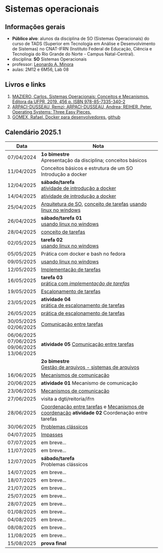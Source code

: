 # Sistemas operacionais

## Informações gerais
- **Público alvo**: alunos da disciplina de SO (Sistemas Operacionais) do curso de TADS (Superior em Tecnologia em Análise e Desenvolvimento de Sistemas) no CNAT-IFRN (Instituto Federal de Educação, Ciência e Tecnologia do Rio Grande do Norte - Campus Natal-Central).
- disciplina: **SO** Sistemas Operacionais
- professor: [Leonardo A. Minora](https://github.com/leonardo-minora)
- aulas: 2M12 e 6M56, Lab 08

## Livros e links

1. [MAZIERO, Carlos. Sistemas Operacionais: Conceitos e Mecanismos. Editora da UFPR, 2019. 456 p. ISBN 978-85-7335-340-2](https://wiki.inf.ufpr.br/maziero/doku.php?id=socm:start)
2. [ARPACI-DUSSEAU, Remzi; ARPACI-DUSSEAU, Andrea; REIHER, Peter. Operating Systems: Three Easy Pieces.](https://pages.cs.wisc.edu/~remzi/OSTEP/)
3. [GOMEX, Rafael. Docker para desenvolvedores.](https://leanpub.com/dockerparadesenvolvedores) [github](https://github.com/gomex/docker-para-desenvolvedores)

## Calendário 2025.1

| Data       | Nota |
| ---------- | ---- |
| 07/04/2024 | **1o bimestre**<br />Apresentação da disciplina; conceitos básicos |
| 11/04/2025 | Conceitos básicos e estrutura de um SO<br />Introdução a docker |
| 12/04/2025 | **sábado/tarefa**<br />[atividade de introdução a docker](https://github.com/sistemas-operacionais/2025-1-atividade-01-docker-introducao) |
| 14/04/2025 | [atividade de introdução a docker](https://github.com/sistemas-operacionais/2025-1-atividade-01-docker-introducao) |
| 25/04/2025 | [Arquitetura de SO](https://wiki.inf.ufpr.br/maziero/lib/exe/fetch.php?media=socm:socm-03.pdf), [conceito de tarefas](https://wiki.inf.ufpr.br/maziero/lib/exe/fetch.php?media=socm:socm-04.pdf) [usando linux no windows](https://github.com/sistemas-operacionais/2025-1-atividade-02-docker-linux-introducao) |
| 26/04/2025 | **sábado/tarefa 01**<br />[usando linux no windows](https://github.com/sistemas-operacionais/2025-1-atividade-02-docker-linux-introducao) |
| 28/04/2025 | [conceito de tarefas](https://wiki.inf.ufpr.br/maziero/lib/exe/fetch.php?media=socm:socm-04.pdf) |
| 02/05/2025 | **tarefa 02**<br />[usando linux no windows](https://github.com/sistemas-operacionais/2025-1-atividade-02-docker-linux-introducao) |
| 05/05/2025 | Prática com docker e bash no fedora |
| 09/05/2025 | [usando linux no windows](https://github.com/sistemas-operacionais/2025-1-atividade-02-docker-linux-introducao) |
| 12/05/2025 | [Implementação de tarefas](https://wiki.inf.ufpr.br/maziero/lib/exe/fetch.php?media=socm:socm-05.pdf) |
| 16/05/2025 | **tarefa 03**<br />[prática com _implementação de tarefas_](https://github.com/sistemas-operacionais/2025-1-atividade-03-tarefas) |
| 19/05/2025 | [Escalonamento de tarefas](https://wiki.inf.ufpr.br/maziero/lib/exe/fetch.php?media=socm:socm-06.pdf) |
| 23/05/2025 | **atividade 04**<br />[prática de escalonamento de tarefas](https://github.com/sistemas-operacionais/2025-1-atividade-04-escolonador) |
| 26/05/2025 | [prática de escalonamento de tarefas](https://github.com/sistemas-operacionais/2025-1-atividade-04-escolonador) |
| 30/05/2025<br />02/06/2025 | [Comunicação entre tarefas](https://wiki.inf.ufpr.br/maziero/lib/exe/fetch.php?media=socm:socm-08.pdf) |
| 06/06/2025<br />07/06/2025<br />09/06/2025<br />13/06/2025 | **atividade 05** [Comunicação entre tarefas](https://github.com/sistemas-operacionais/2025-1-atividade-05-comunicacao) |
|  | **2o bimestre**<br />[Gestão de arquivos - sistemas de arquivos](https://wiki.inf.ufpr.br/maziero/lib/exe/fetch.php?media=socm:socm-slides-24.pdf) |
| 16/06/2025 | [Mecanismos de comunicação](https://wiki.inf.ufpr.br/maziero/lib/exe/fetch.php?media=socm:socm-09.pdf) |
| 20/06/2025 | **atividade 01** Mecanismo de comunicação |
| 23/06/2025 | [Mecanismos de comunicação](https://wiki.inf.ufpr.br/maziero/lib/exe/fetch.php?media=socm:socm-09.pdf) |
| 27/06/2025 | visita a dgti/reitoria/ifrn |
| 28/06/2025 | [Coordenação entre tarefas](https://wiki.inf.ufpr.br/maziero/lib/exe/fetch.php?media=socm:socm-10.pdf) e [Mecanismos de coordenação](https://wiki.inf.ufpr.br/maziero/lib/exe/fetch.php?media=socm:socm-11.pdf) **atividade 02** Coordenação entre tarefas |
| 30/06/2025 | [Problemas clássicos](https://wiki.inf.ufpr.br/maziero/lib/exe/fetch.php?media=socm:socm-12.pdf) |
| 04/07/2025 | [Impasses](https://wiki.inf.ufpr.br/maziero/lib/exe/fetch.php?media=socm:socm-13.pdf) |
| 07/07/2025 | em breve... |
| 11/07/2025 | em breve... |
| 12/07/2025 | **sábado/tarefa**<br /> Problemas clássicos |
| 14/07/2025 | em breve... |
| 18/07/2025 | em breve... |
| 21/07/2025 | em breve... |
| 25/07/2025 | em breve... |
| 28/07/2025 | em breve... |
| 01/08/2025 | em breve... |
| 04/08/2025 | em breve... |
| 08/08/2025 | em breve... |
| 11/08/2025 | em breve... |
| 15/08/2025 | **prova final** |
